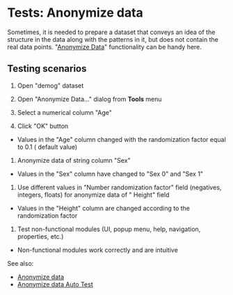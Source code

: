 <!-- TITLE: Tests: Anonymize data -->
<!-- SUBTITLE: -->

# Tests: Anonymize data

Sometimes, it is needed to prepare a dataset that conveys an idea of the structure in the data along with the patterns
in it, but does not contain the real data points. "[Anonymize Data](anonymize-data.md)" functionality can be handy here.

## Testing scenarios

1. Open "demog" dataset

1. Open "Anonymize Data..." dialog from  **Tools** menu

1. Select a numerical column "Age"

1. Click "OK" button

* Values in the "Age" column changed with the randomization factor equal to 0.1 (
  default value)

1. Anonymize data of string column "Sex"

* Values ​​in the "Sex" column have changed to "Sex 0" and "Sex 1"

1. Use different values in "Number randomization factor" field (negatives, integers, floats) for anonymize data of "
   Height" field

* Values ​​in the "Height" column are changed according to the randomization factor

1. Test non-functional modules (UI, popup menu, help, navigation, properties, etc.)

* Non-functional modules work correctly and are intuitive

See also:

* [Anonymize data](anonymize-data.md)
* [Anonymize data Auto Test](anonymize-data-test.side)
